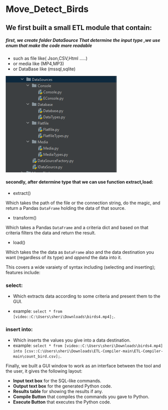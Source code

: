 # Move_Detect_Birds
## We first built a small ETL module that contain:
##### first, we create folder DataSource That determine the input type ,we use enum that make the code more readable
* such as file like( Json,CSV,Html .....)
* or media like (MP4,MP3)
* or DataBase like (mssql,sqlite)

![This is an image](project4/DataSource.png)

#### secondly, after determine type that we can use function extract,load:

- extract()

Which takes the path of the file or the connection string, do the magic, and return a Pandas `DataFrame` holding the data of that source.

- transform()

Which takes a Pandas `DataFrame` and a criteria dict and based on that criteria filters the data and return the result.

- load()

Which takes the the data as `DataFrame` also and the data destination you want (regardless of its type) and *append* the data into it. 

This covers a wide varaiety of syntax including (selecting and inserting); features include:

### **select**: 
 * Which extracts data according to some criteria and present them to the GUI.
 - example: `select * from [video::C:\Users\sheri\Downloads\birds4.mp4];`.
### **insert into**:
 - Which inserts the values you give into a data destination.
 - example: `select * from [video::C:\Users\sheri\Downloads\birds4.mp4] into [csv::C:\Users\sheri\Downloads\ETL-Compiler-main\ETL-Compiler-main\count_bird.csv];`.
 
Finally, we built a GUI window to work as an interface between the tool and the user, it gives the following layout:
 - **Input text box** for the SQL-like commands.
 - **Output text box** for the generated Python code.
 - **Results table** for showing the results if any.
 - **Compile Button** that compiles the commands you gave to Python.
 - **Execute Button** that executes the Python code.

